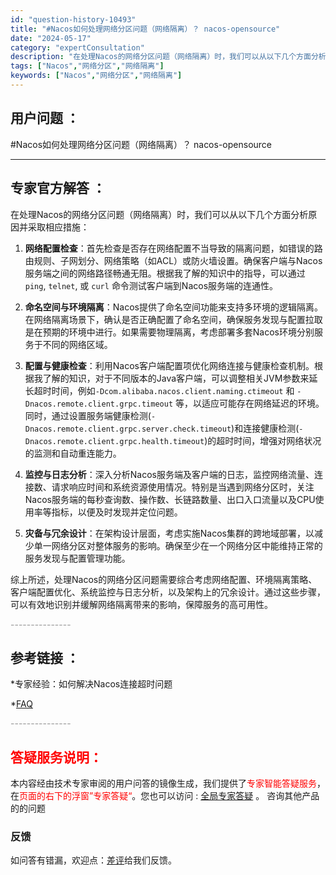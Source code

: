 ```yaml
---
id: "question-history-10493"
title: "#Nacos如何处理网络分区问题（网络隔离）？ nacos-opensource"
date: "2024-05-17"
category: "expertConsultation"
description: "在处理Nacos的网络分区问题（网络隔离）时，我们可以从以下几个方面分析原因并采取相应措施：1. **网络配置检查**：首先检查是否存在网络配置不当导致的隔离问题，如错误的路由规则、子网划分、网络策略（如ACL）或防火墙设置。确保客户端与Nacos服务端之间的网络路径畅通无阻。根据我了解的知识中的指"
tags: ["Nacos","网络分区","网络隔离"]
keywords: ["Nacos","网络分区","网络隔离"]
---
```


## 用户问题 ： 
 #Nacos如何处理网络分区问题（网络隔离）？ nacos-opensource 

---------------
## 专家官方解答 ：

在处理Nacos的网络分区问题（网络隔离）时，我们可以从以下几个方面分析原因并采取相应措施：

1. **网络配置检查**：首先检查是否存在网络配置不当导致的隔离问题，如错误的路由规则、子网划分、网络策略（如ACL）或防火墙设置。确保客户端与Nacos服务端之间的网络路径畅通无阻。根据我了解的知识中的指导，可以通过`ping`, `telnet`, 或 `curl` 命令测试客户端到Nacos服务端的连通性。

2. **命名空间与环境隔离**：Nacos提供了命名空间功能来支持多环境的逻辑隔离。在网络隔离场景下，确认是否正确配置了命名空间，确保服务发现与配置拉取是在预期的环境中进行。如果需要物理隔离，考虑部署多套Nacos环境分别服务于不同的网络区域。

3. **配置与健康检查**：利用Nacos客户端配置项优化网络连接与健康检查机制。根据我了解的知识，对于不同版本的Java客户端，可以调整相关JVM参数来延长超时时间，例如`-Dcom.alibaba.nacos.client.naming.ctimeout` 和 `-Dnacos.remote.client.grpc.timeout` 等，以适应可能存在网络延迟的环境。同时，通过设置服务端健康检测(`-Dnacos.remote.client.grpc.server.check.timeout`)和连接健康检测(`-Dnacos.remote.client.grpc.health.timeout`)的超时时间，增强对网络状况的监测和自动重连能力。

4. **监控与日志分析**：深入分析Nacos服务端及客户端的日志，监控网络流量、连接数、请求响应时间和系统资源使用情况。特别是当遇到网络分区时，关注Nacos服务端的每秒查询数、操作数、长链路数量、出口入口流量以及CPU使用率等指标，以便及时发现并定位问题。

5. **灾备与冗余设计**：在架构设计层面，考虑实施Nacos集群的跨地域部署，以减少单一网络分区对整体服务的影响。确保至少在一个网络分区中能维持正常的服务发现与配置管理功能。

综上所述，处理Nacos的网络分区问题需要综合考虑网络配置、环境隔离策略、客户端配置优化、系统监控与日志分析，以及架构上的冗余设计。通过这些步骤，可以有效地识别并缓解网络隔离带来的影响，保障服务的高可用性。


<font color="#949494">---------------</font> 


## 参考链接 ：

*专家经验：如何解决Nacos连接超时问题 
 
 *[FAQ](https://nacos.io/docs/latest/guide/user/faq)


 <font color="#949494">---------------</font> 
 


## <font color="#FF0000">答疑服务说明：</font> 

本内容经由技术专家审阅的用户问答的镜像生成，我们提供了<font color="#FF0000">专家智能答疑服务</font>，在<font color="#FF0000">页面的右下的浮窗”专家答疑“</font>。您也可以访问 : [全局专家答疑](https://opensource.alibaba.com/chatBot) 。 咨询其他产品的的问题

### 反馈
如问答有错漏，欢迎点：[差评](https://ai.nacos.io/user/feedbackByEnhancerGradePOJOID?enhancerGradePOJOId=13690)给我们反馈。
